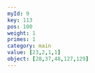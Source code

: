 ```yaml
---
myId: 9
key: 113
pos: 100
weight: 1
primes: 1
category: main
value: [23,2,1,1]
object: [28,37,48,127,129]
---
```

